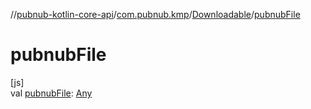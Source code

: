 //[pubnub-kotlin-core-api](../../../index.md)/[com.pubnub.kmp](../index.md)/[Downloadable](index.md)/[pubnubFile](pubnub-file.md)

# pubnubFile

[js]\
val [pubnubFile](pubnub-file.md): [Any](https://kotlinlang.org/api/latest/jvm/stdlib/kotlin-stdlib/kotlin/-any/index.html)
